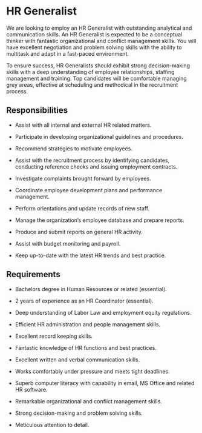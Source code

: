 # HR Generalist

We are looking to employ an HR Generalist with outstanding analytical and communication skills. An HR Generalist is expected to be a conceptual thinker with fantastic organizational and conflict management skills. You will have excellent negotiation and problem solving skills with the ability to multitask and adapt in a fast-paced environment.

To ensure success, HR Generalists should exhibit strong decision-making skills with a deep understanding of employee relationships, staffing management and training. Top candidates will be comfortable managing grey areas, effective at scheduling and methodical in the recruitment process.

## Responsibilities

* Assist with all internal and external HR related matters.

* Participate in developing organizational guidelines and procedures.

* Recommend strategies to motivate employees.

* Assist with the recruitment process by identifying candidates, conducting reference checks and issuing employment contracts.

* Investigate complaints brought forward by employees.

* Coordinate employee development plans and performance management.

* Perform orientations and update records of new staff.

* Manage the organization’s employee database and prepare reports.

* Produce and submit reports on general HR activity.

* Assist with budget monitoring and payroll.

* Keep up-to-date with the latest HR trends and best practice.

## Requirements

* Bachelors degree in Human Resources or related (essential).

* 2 years of experience as an HR Coordinator (essential).

* Deep understanding of Labor Law and employment equity regulations.

* Efficient HR administration and people management skills.

* Excellent record keeping skills.

* Fantastic knowledge of HR functions and best practices.

* Excellent written and verbal communication skills.

* Works comfortably under pressure and meets tight deadlines.

* Superb computer literacy with capability in email, MS Office and related HR software.

* Remarkable organizational and conflict management skills.

* Strong decision-making and problem solving skills.

* Meticulous attention to detail.

